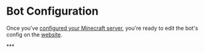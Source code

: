 # Bot Configuration

Once you've [configured your Minecraft server](server-configuration.md), you're ready to edit the bot's config on the [website](https://commandmc.hayhay.link/).&#x20;

\*\*\*

